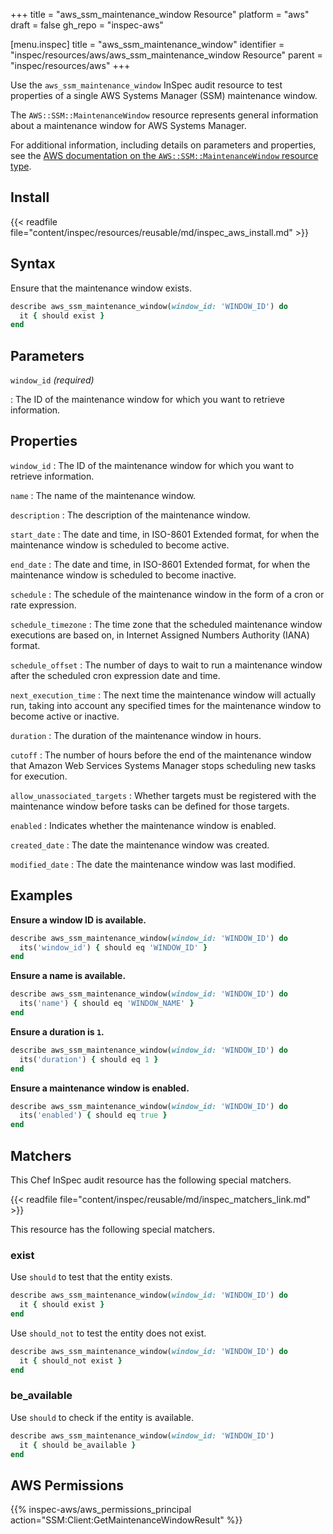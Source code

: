 +++
title = "aws_ssm_maintenance_window Resource"
platform = "aws"
draft = false
gh_repo = "inspec-aws"

[menu.inspec]
title = "aws_ssm_maintenance_window"
identifier = "inspec/resources/aws/aws_ssm_maintenance_window Resource"
parent = "inspec/resources/aws"
+++

Use the `aws_ssm_maintenance_window` InSpec audit resource to test properties of a single AWS Systems Manager (SSM) maintenance window.

The `AWS::SSM::MaintenanceWindow` resource represents general information about a maintenance window for AWS Systems Manager.

For additional information, including details on parameters and properties, see the [AWS documentation on the `AWS::SSM::MaintenanceWindow` resource type](https://docs.aws.amazon.com/AWSCloudFormation/latest/UserGuide/aws-resource-ssm-maintenancewindow.html).

## Install

{{< readfile file="content/inspec/resources/reusable/md/inspec_aws_install.md" >}}

## Syntax

Ensure that the maintenance window exists.

```ruby
describe aws_ssm_maintenance_window(window_id: 'WINDOW_ID') do
  it { should exist }
end
```

## Parameters

`window_id` _(required)_

: The ID of the maintenance window for which you want to retrieve information.

## Properties

`window_id`
: The ID of the maintenance window for which you want to retrieve information.

`name`
: The name of the maintenance window.

`description`
: The description of the maintenance window.

`start_date`
: The date and time, in ISO-8601 Extended format, for when the maintenance window is scheduled to become active.

`end_date`
: The date and time, in ISO-8601 Extended format, for when the maintenance window is scheduled to become inactive.

`schedule`
: The schedule of the maintenance window in the form of a cron or rate expression.

`schedule_timezone`
: The time zone that the scheduled maintenance window executions are based on, in Internet Assigned Numbers Authority (IANA) format.

`schedule_offset`
: The number of days to wait to run a maintenance window after the scheduled cron expression date and time.

`next_execution_time`
: The next time the maintenance window will actually run, taking into account any specified times for the maintenance window to become active or inactive.

`duration`
: The duration of the maintenance window in hours.

`cutoff`
: The number of hours before the end of the maintenance window that Amazon Web Services Systems Manager stops scheduling new tasks for execution.

`allow_unassociated_targets`
: Whether targets must be registered with the maintenance window before tasks can be defined for those targets.

`enabled`
: Indicates whether the maintenance window is enabled.

`created_date`
: The date the maintenance window was created.

`modified_date`
: The date the maintenance window was last modified.

## Examples

**Ensure a window ID is available.**

```ruby
describe aws_ssm_maintenance_window(window_id: 'WINDOW_ID') do
  its('window_id') { should eq 'WINDOW_ID' }
end
```

**Ensure a name is available.**

```ruby
describe aws_ssm_maintenance_window(window_id: 'WINDOW_ID') do
  its('name') { should eq 'WINDOW_NAME' }
end
```

**Ensure a duration is `1`.**

```ruby
describe aws_ssm_maintenance_window(window_id: 'WINDOW_ID') do
  its('duration') { should eq 1 }
end
```

**Ensure a maintenance window is enabled.**

```ruby
describe aws_ssm_maintenance_window(window_id: 'WINDOW_ID') do
  its('enabled') { should eq true }
end
```

## Matchers

This Chef InSpec audit resource has the following special matchers.

{{< readfile file="content/inspec/reusable/md/inspec_matchers_link.md" >}}

This resource has the following special matchers.

### exist

Use `should` to test that the entity exists.

```ruby
describe aws_ssm_maintenance_window(window_id: 'WINDOW_ID') do
  it { should exist }
end
```

Use `should_not` to test the entity does not exist.

```ruby
describe aws_ssm_maintenance_window(window_id: 'WINDOW_ID') do
  it { should_not exist }
end
```

### be_available

Use `should` to check if the entity is available.

```ruby
describe aws_ssm_maintenance_window(window_id: 'WINDOW_ID')
  it { should be_available }
end
```

## AWS Permissions

{{% inspec-aws/aws_permissions_principal action="SSM:Client:GetMaintenanceWindowResult" %}}
